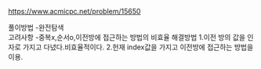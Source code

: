 https://www.acmicpc.net/problem/15650  
  
풀이방법 -완전탐색  
고려사항 -중복x,순서o,이전방에 접근하는 방법의 비효율
해결방법
1.이전 방의 값을 인자로 가지고 다녔다.비효율적이다.
2.헌재 index값을 가지고 이전방에 접근하는 방법을 이용.
